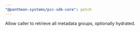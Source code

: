 ```yaml
---
"@pantheon-systems/pcc-sdk-core": patch
---
```


Allow caller to retrieve all metadata groups, optionally hydrated.
